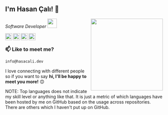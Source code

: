 <!---
hasancali/hasancali is a ✨ special ✨ repository because its `README.md` (this file) appears on your GitHub profile.
You can click the Preview link to take a look at your changes.
--->

<h2>I'm Hasan Çalı! 👀</h2>
<img align='right' src="https://media.giphy.com/media/M9gbBd9nbDrOTu1Mqx/giphy.gif" width="230">
<p><em>Software Developer <img src="https://media.giphy.com/media/WUlplcMpOCEmTGBtBW/giphy.gif" width="30"> 
</em></p>

<a href="https://hasancali.dev">
  <img align="left" alt="Hasan's web site" width="22px" src="https://hasancali.dev/logo.png" />
</a>
<a href="https://twitter.com/hasancali">
  <img align="left" alt="Hasan's GitHub" width="22px" src="https://upload.wikimedia.org/wikipedia/commons/9/91/Octicons-mark-github.svg" />
</a>
<a href="https://www.linkedin.com/in/hasancali/">
  <img align="left" alt="'Hasan's Linkedin" width="22px" src="https://raw.githubusercontent.com/peterthehan/peterthehan/master/assets/linkedin.svg" />
</a>
<a href="https://twitter.com/hasancali">
  <img align="left" alt="Hasan's Twitter" width="22px" src="https://raw.githubusercontent.com/peterthehan/peterthehan/master/assets/twitter.svg" />
</a>

</br>

### 📫 Like to meet me?

```bash
info@hasacali.dev
```

I love connecting with different people</b> so if you want to say <b>hi, I'll be happy to meet you more!</b> 😊</em>

NOTE: Top languages does not indicate my skill level or anything like that. It is just a metric of which languages have been hosted by me on GitHub based on the usage across repositories. There are others which I haven't put up on GitHub.
